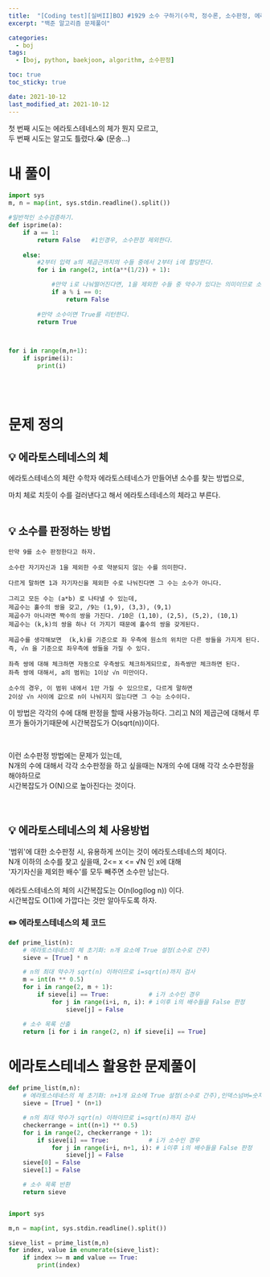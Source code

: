 ```yaml
---
title:  "[Coding test][실버II]BOJ #1929 소수 구하기(수학, 정수론, 소수판정, 에라토스테네스의 체)"
excerpt: "백준 알고리즘 문제풀이"

categories:
  - boj
tags:
  - [boj, python, baekjoon, algorithm, 소수판정]

toc: true
toc_sticky: true

date: 2021-10-12
last_modified_at: 2021-10-12
---
```

첫 번째 시도는 에라토스테네스의 체가 뭔지 모르고,  
두 번째 시도는 알고도 틀렸다.😭 (문송...)


# 내 풀이
```python
import sys
m, n = map(int, sys.stdin.readline().split())

#일반적인 소수검증하기.
def isprime(a):
    if a == 1:
        return False   #1인경우, 소수판정 제외한다.
    
    else:
        #2부터 입력 a의 제곱근까지의 수들 중에서 2부터 i에 할당한다.
        for i in range(2, int(a**(1/2)) + 1): 

            #만약 i로 나눠떨어진다면, 1을 제외한 수들 중 약수가 있다는 의미이므로 소수가 아니다.
            if a % i == 0:
                return False 
    
        #만약 소수이면 True를 리턴한다.
        return True 
    


for i in range(m,n+1):
    if isprime(i):
        print(i)
```




<br>
<br>

# 문제 정의
## 💡 에라토스테네스의 체

에라토스테네스의 체란 수학자 에라토스테네스가 만들어낸 소수를 찾는 방법으로,  

마치 체로 치듯이 수를 걸러낸다고 해서 에라토스테네스의 체라고 부른다.
<br>
<br>

## 💡 소수를 판정하는 방법
    만약 9를 소수 판정한다고 하자.  

    소수란 자기자신과 1을 제외한 수로 약분되지 않는 수를 의미한다. 

    다르게 말하면 1과 자기자신을 제외한 수로 나눠진다면 그 수는 소수가 아니다.

    그리고 모든 수는 (a*b) 로 나타낼 수 있는데, 
    제곱수는 홀수의 쌍을 갖고, /9는 (1,9), (3,3), (9,1)
    제곱수가 아니라면 짝수의 쌍을 가진다. /10은 (1,10), (2,5), (5,2), (10,1)
    제곱수는 (k,k)의 쌍을 하나 더 가지기 때문에 홀수의 쌍을 갖게된다.

    제곱수를 생각해보면  (k,k)를 기준으로 좌 우측에 원소의 위치만 다른 쌍들을 가지게 된다.
    즉, √n 을 기준으로 좌우측에 쌍들을 가질 수 있다.

    좌측 쌍에 대해 체크하면 자동으로 우측쌍도 체크하게되므로, 좌측쌍만 체크하면 된다.
    좌측 쌍에 대해서, a의 범위는 1이상 √n 미만이다.

    소수의 경우, 이 범위 내에서 1만 가질 수 있으므로, 다르게 말하면 
    2이상 √n 사이에 값으로 n이 나눠지지 않는다면 그 수는 소수이다.


이 방법은 각각의 수에 대해 판정을 할때 사용가능하다. 그리고 N의 제곱근에 대해서 루프가 돌아가기때문에 시간복잡도가 O(sqrt(n))이다.  

<br>

이런 소수판정 방법에는 문제가 있는데,  
N개의 수에 대해서 각각 소수판정을 하고 싶을때는 N개의 수에 대해 각각 소수판정을 해야하므로  
시간복잡도가 O(N)으로 높아진다는 것이다.
<br>
<br>
<br>


## 💡 에라토스테네스의 체 사용방법

'범위'에 대한 소수판정 시, 유용하게 쓰이는 것이 에라토스테네스의 체이다.  
N개 이하의 소수를 찾고 싶을때, 2<= x <= √N 인 x에 대해  
'자기자신을 제외한 배수'를 모두 빼주면 소수만 남는다.
<br><br>
에라토스테네스의 체의 시간복잡도는 O(n(log(log n)) 이다.  
시간복잡도 O(1)에 가깝다는 것만 알아두도록 하자.

### ✏️ 에라토스테네스의 체 코드

```python
def prime_list(n):
    # 에라토스테네스의 체 초기화: n개 요소에 True 설정(소수로 간주)
    sieve = [True] * n

    # n의 최대 약수가 sqrt(n) 이하이므로 i=sqrt(n)까지 검사
    m = int(n ** 0.5)
    for i in range(2, m + 1):
        if sieve[i] == True:           # i가 소수인 경우
            for j in range(i+i, n, i): # i이후 i의 배수들을 False 판정
                sieve[j] = False

    # 소수 목록 산출
    return [i for i in range(2, n) if sieve[i] == True]

```

# 에라토스테네스 활용한 문제풀이
```python
def prime_list(m,n):
    # 에라토스테네스의 체 초기화: n+1개 요소에 True 설정(소수로 간주),인덱스넘버=숫자
    sieve = [True] * (n+1)  

    # n의 최대 약수가 sqrt(n) 이하이므로 i=sqrt(n)까지 검사
    checkerrange = int((n+1) ** 0.5)
    for i in range(2, checkerrange + 1):
        if sieve[i] == True:           # i가 소수인 경우
            for j in range(i+i, n+1, i): # i이후 i의 배수들을 False 판정
                sieve[j] = False
    sieve[0] = False
    sieve[1] = False

    # 소수 목록 반환
    return sieve


import sys

m,n = map(int, sys.stdin.readline().split())

sieve_list = prime_list(m,n)
for index, value in enumerate(sieve_list):
    if index >= m and value == True:
        print(index)
        






```






